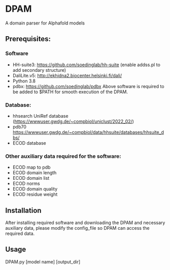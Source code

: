 # DPAM
A domain parser for Alphafold models
## Prerequisites:
### Software
- HH-suite3: https://github.com/soedinglab/hh-suite (enable addss.pl to add secondary structure)
- DaliLite.v5: http://ekhidna2.biocenter.helsinki.fi/dali/
- Python 3.8 
- pdbx: https://github.com/soedinglab/pdbx
Above software is required to be added to $PATH for smooth execution of the DPAM. 
### Database:
- hhsearch UniRef database (https://wwwuser.gwdg.de/~compbiol/uniclust/2022_02/)
- pdb70 https://wwwuser.gwdg.de/~compbiol/data/hhsuite/databases/hhsuite_dbs/
- ECOD database 
### Other auxiliary data required for the software:
- ECOD map to pdb
- ECOD domain length
- ECOD domain list
- ECOD norms
- ECOD domain quality
- ECOD residue weight

## Installation
After installing required software and downloading the DPAM and necessary auxiliary data, please modify the config_file so DPAM can access the required data. 

## Usage
DPAM.py [model name] [output_dir]
